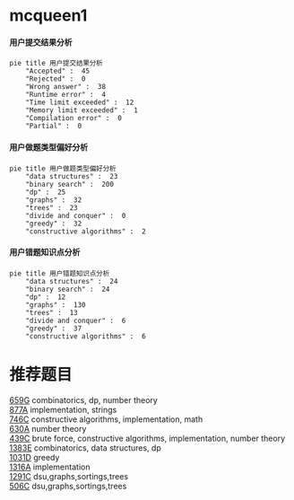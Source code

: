 # mcqueen1

<!-- tabs:start -->



#### **用户提交结果分析**

```mermaid
pie title 用户提交结果分析
    "Accepted" :  45
    "Rejected" :  0
    "Wrong answer" :  38
    "Runtime error" :  4
    "Time limit exceeded" :  12
    "Memory limit exceeded" :  1
    "Compilation error" :  0
    "Partial" :  0
```

#### **用户做题类型偏好分析**

```mermaid
pie title 用户做题类型偏好分析
    "data structures" :  23
    "binary search" :  200
    "dp" :  25
    "graphs" :  32
    "trees" :  23
    "divide and conquer" :  0
    "greedy" :  32
    "constructive algorithms" :  2
```
#### **用户错题知识点分析**

```mermaid
pie title 用户错题知识点分析
    "data structures" :  24
    "binary search" :  24
    "dp" :  12
    "graphs" :  130
    "trees" :  13
    "divide and conquer" :  6
    "greedy" :  37
    "constructive algorithms" :  6
```



<!-- tabs:end -->
# 推荐题目
[659G](https://codeforces.com/contest/659/problem/G)		combinatorics,
                        dp,
                        number theory		  
[877A](https://codeforces.com/contest/877/problem/A)		implementation,
                        strings		  
[746C](https://codeforces.com/contest/746/problem/C)		constructive algorithms,
                        implementation,
                        math		  
[630A](https://codeforces.com/contest/630/problem/A)		number theory		  
[439C](https://codeforces.com/contest/439/problem/C)		brute force,
                        constructive algorithms,
                        implementation,
                        number theory		  
[1383E](https://codeforces.com/contest/1383/problem/E)		combinatorics,
                        data structures,
                        dp		  
[1031D](https://codeforces.com/contest/1031/problem/D)		greedy		  
[1316A](https://codeforces.com/contest/1316/problem/A)		implementation		  
[1291C](https://codeforces.com/contest/1291/problem/C)		dsu,graphs,sortings,trees		  
[506C](https://codeforces.com/contest/506/problem/C)		dsu,graphs,sortings,trees		  
